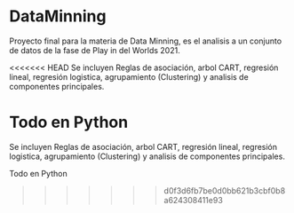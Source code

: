 # DataMinning
Proyecto final para la materia de Data Minning, es el analisis a un conjunto de datos de la fase de Play in del Worlds 2021.

<<<<<<< HEAD
Se incluyen Reglas de asociación, arbol CART, regresión lineal, regresión logistica, agrupamiento (Clustering) y analisis de componentes principales.

Todo en Python
=======
Se incluyen Reglas de asociación, arbol CART, regresión lineal, regresión logistica, agrupamiento (Clustering) y analisis de componentes principales.  


Todo en Python
>>>>>>> d0f3d6fb7be0d0bb621b3cbf0b8a624308411e93
